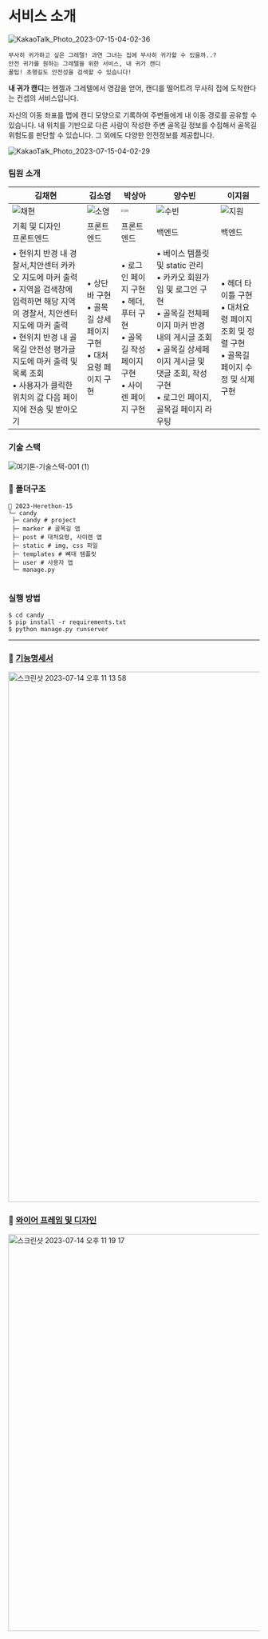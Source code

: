 # 서비스 소개
![KakaoTalk_Photo_2023-07-15-04-02-36](https://github.com/2023-HERETHON/2023-Herethon-15/assets/86940801/4ee01c5b-3d5e-4a4e-ac2e-d11cda967d41)
```
무사히 귀가하고 싶은 그레텔! 과연 그녀는 집에 무사히 귀가할 수 있을까..?
안전 귀가를 원하는 그레텔을 위한 서비스, 내 귀가 캔디
꿀팁! 초행길도 안전성을 검색할 수 있습니다!
```

**내 귀가 캔디**는 헨젤과 그레텔에서 영감을 얻어, 캔디를 떨어트려 무사히 집에 도착한다는 컨셉의 서비스입니다.

자신의 이동 좌표를 맵에 캔디 모양으로 기록하여 주변들에게 내 이동 경로를 공유할 수 있습니다. 내 위치를 기반으로 다른 사람이 작성한 주변 골목길 정보를 수집해서 골목길 위험도를 판단할 수 있습니다. 그 외에도 다양한 안전정보를 제공합니다.

![KakaoTalk_Photo_2023-07-15-04-02-29](https://github.com/2023-HERETHON/2023-Herethon-15/assets/86940801/da3222e7-2a0a-4a7a-b86c-7016d02cf191)

### 팀원 소개

| 김채현                                                       | 김소영                                                       | 박상아                                                       | 양수빈                                                       | 이지원                                                       |
| ------------------------------------------------------------ | ------------------------------------------------------------ | ------------------------------------------------------------ | ------------------------------------------------------------ | ------------------------------------------------------------ |
| ![채현](https://github.com/2023-HERETHON/2023-Herethon-15/assets/86940801/76d715f6-dc2f-46cc-8b4e-f62dc4238880) | ![소영](https://github.com/2023-HERETHON/2023-Herethon-15/assets/86940801/dc7f43d7-150d-4aed-8ab4-fbed5bd946c8) | <img src="https://github.com/2023-HERETHON/2023-Herethon-15/assets/86940801/1c9bf696-8ee6-4b13-aeec-f3eb673f5864" alt="상아" style="zoom:33%;" /> | ![수빈](https://github.com/2023-HERETHON/2023-Herethon-15/assets/86940801/8c411af0-e36d-431d-8b02-2cde773d5f03) | ![지원](https://github.com/2023-HERETHON/2023-Herethon-15/assets/86940801/d8d11df2-d901-4c0a-8253-1d58c0b4c699) |
| 기획 및 디자인<br />프론트엔드                               | 프론트엔드                                                   | 프론트엔드                                                   | 백엔드                                                       | 백엔드                                                       |
| • 현위치 반경 내 경찰서,치안센터 카카오 지도에 마커 출력 <br />• 지역을 검색창에 입력하면 해당 지역의 경찰서, 치안센터 지도에 마커 출력 <br />• 현위치 반경 내 골목길 안전성 평가글 지도에 마커 출력 및 목록 조회 <br />• 사용자가 클릭한 위치의 값 다음 페이지에 전송 및 받아오기 | • 상단바 구현 <br />• 골목길 상세페이지 구현 <br />• 대처 요령 페이지 구현 | • 로그인 페이지 구현 <br />• 헤더, 푸터 구현 <br />• 골목길 작성페이지 구현<br /> • 사이렌 페이지 구현 | • 베이스 템플릿 및 static 관리 <br />• 카카오 회원가입 및 로그인 구현 <br />• 골목길 전체페이지 마커 반경 내의 게시글 조회 <br />• 골목길 상세페이지 게시글 및 댓글 조회, 작성 구현 <br />• 로그인 페이지, 골목길 페이지 라우팅 | • 헤더 타이틀 구현 <br />• 대처요령 페이지 조회 및 정렬 구현 <br />• 골목길 페이지 수정 및 삭제 구현 |

### 기술 스택

![여기톤-기술스택-001 (1)](https://github.com/2023-HERETHON/2023-Herethon-15/assets/86940801/0505883d-699f-4fea-92bf-baf49bae0007)

### 📁 폴더구조

```
📂 2023-Herethon-15
└─ candy
 ├─ candy # project
 ├─ marker # 골목길 앱
 ├─ post # 대처요령, 사이렌 앱
 ├─ static # img, css 파일
 ├─ templates # 뼈대 템플릿
 ├─ user # 사용자 앱
 └─ manage.py
 
```

### 실행 방법

```
$ cd candy 
$ pip install -r requirements.txt
$ python manage.py runserver
```

---

### 🧷 <a href="https://bininote.notion.site/1aeaaeccf1a74b3bb7c0c4551d248d28?pvs=4">기능명세서</a>

<img width="1061" alt="스크린샷 2023-07-14 오후 11 13 58" src="https://github.com/2023-HERETHON/2023-Herethon-15/assets/86940801/3d58e65e-bc7f-4628-a47e-1144915e0a2d">

### 🧷 <a href="https://www.figma.com/file/6Gk1iueT95cX6VsiNMRpb0/%EB%82%B4-%EA%B7%80%EA%B0%80-%EC%BA%94%EB%94%94?type=design&node-id=1-3&mode=design&t=HkaXFcr1CzPqSGa9-0">와이어 프레임 및 디자인</a>

<img width="794" alt="스크린샷 2023-07-14 오후 11 19 17" src="https://github.com/2023-HERETHON/2023-Herethon-15/assets/86940801/6dc75e29-6e81-4920-ac43-8e5aadac7b6a">
